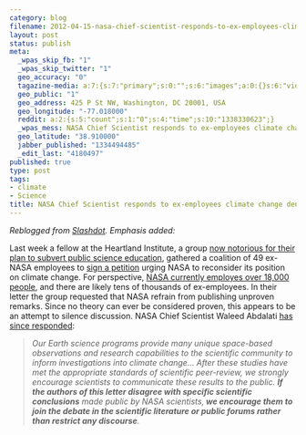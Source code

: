 ```yaml
--- 
category: blog
filename: 2012-04-15-nasa-chief-scientist-responds-to-ex-employees-climate-change-deniers.md
layout: post
status: publish
meta: 
  _wpas_skip_fb: "1"
  _wpas_skip_twitter: "1"
  geo_accuracy: "0"
  tagazine-media: a:7:{s:7:"primary";s:0:"";s:6:"images";a:0:{}s:6:"videos";a:0:{}s:11:"image_count";s:1:"0";s:6:"author";s:7:"4180497";s:7:"blog_id";s:7:"8438084";s:9:"mod_stamp";s:19:"2012-04-15 12:56:03";}
  geo_public: "1"
  geo_address: 425 P St NW, Washington, DC 20001, USA
  geo_longitude: "-77.018000"
  reddit: a:2:{s:5:"count";s:1:"0";s:4:"time";s:10:"1338330623";}
  _wpas_mess: NASA Chief Scientist responds to ex-employees climate change deniers
  geo_latitude: "38.910000"
  jabber_published: "1334494485"
  _edit_last: "4180497"
published: true
type: post
tags: 
- climate
- Science
title: NASA Chief Scientist responds to ex-employees climate change deniers
---
```

<em>Reblogged from <a href="http://slashdot.org/submission/2022621/nasa-chief-scientist-responds-to-ex-employees?utm_source=rss1.0&amp;utm_medium=feed">Slashdot</a>. Emphasis added:</em>

Last week a fellow at the Heartland Institute, a group <a href="http://news.slashdot.org/story/12/02/15/1515208/leaked-heartland-institute-documents-reveal-opposition-to-science" rel="nofollow">now notorious for their plan to subvert public science education</a>, gathered a coalition of 49 ex-NASA employees to <a href="http://science.slashdot.org/story/12/04/12/176200/ex-nasa-employees-accuse-agency-of-extreme-position-on-climate-change" rel="nofollow">sign a petition</a> urging NASA to reconsider its position on climate change. For perspective, <a href="http://www.huffingtonpost.com/2012/04/13/nasa-climate-change-denier-stunts_n_1424492.html?ref=mostpopular" rel="nofollow">NASA currently employes over 18,000 people</a>, and there are likely tens of thousands of ex-employees. In their letter the group requested that NASA refrain from publishing unproven remarks. Since no theory can ever be considered proven, this appears to be an attempt to silence discussion. NASA Chief Scientist Waleed Abdalati <a href="http://www.spaceref.com/news/viewpr.html?pid=36679" rel="nofollow">has since responded</a>:
<blockquote><em>Our Earth science programs provide many unique space-based observations and research capabilities to the scientific community to inform investigations into climate change... After these studies have met the appropriate standards of scientific peer-review, we strongly encourage scientists to communicate these results to the public. <strong>If the authors of this letter disagree with specific scientific conclusions</strong> made public by NASA scientists,<strong> we encourage them to join the debate in the scientific literature or public forums rather than restrict any discourse</strong>.</em></blockquote>
